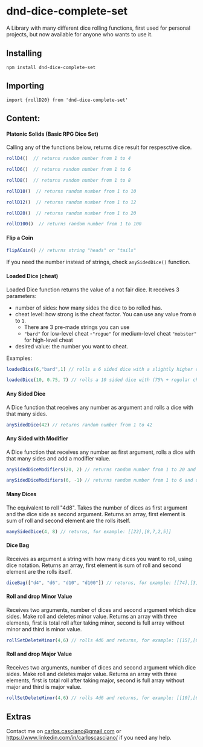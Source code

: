 # dnd-dice-complete-set

A Library with many different dice rolling functions, first used for personal projects, but now available for anyone who wants to use it.

## Installing
  
`npm install dnd-dice-complete-set`

## Importing

`import {rollD20} from 'dnd-dice-complete-set'`

## Content:

#### Platonic Solids (Basic RPG Dice Set)
  
Calling any of the functions below, returns dice result for respesctive dice.

```javascript
rollD4()  // returns random number from 1 to 4  
```
```javascript
rollD6()  // returns random number from 1 to 6  
```
```javascript
rollD8()  // returns random number from 1 to 8  
```
```javascript
rollD10()  // returns random number from 1 to 10 
```
```javascript
rollD12()  // returns random number from 1 to 12  
```
```javascript
rollD20()  // returns random number from 1 to 20  
```
```javascript
rollD100()  // returns random number from 1 to 100  
```

  
#### Flip a Coin  
  
```javascript 
flipACoin() // returns string "heads" or "tails"
```

If you need the number instead of strings, check `anySidedDice()` function.
  
#### Loaded Dice (cheat)

Loaded Dice function returns the value of a not fair dice. It receives 3 parameters:  

* number of sides: how many sides the dice to bo rolled has.  
* cheat level: how strong is the cheat factor. You can use any value from ```0``` to ```1```.
  * There are 3 pre-made strings you can use
  - ```"bard"``` for low-level cheat
  -```"rogue"``` for medium-level cheat
  ```"mobster"``` for high-level cheat  
* desired value: the number you want to cheat.

Examples: 
```javascript
loadedDice(6,"bard",1) // rolls a 6 sided dice with a slightly higher chance of getting 1 as result.

loadedDice(10, 0.75, 7) // rolls a 10 sided dice with (75% + regular chance) of getting a 7. regular chance depends on dice size.

```
#### Any Sided Dice

A Dice function that receives any number as argument and rolls a dice with that many sides.

```javascript 
anySidedDice(42) // returns random number from 1 to 42  
```  
  
#### Any Sided with Modifier

A Dice function that receives any number as first argument, rolls a dice with that many sides and add a modifier value.

```javascript 
anySidedDiceModifiers(20, 2) // returns random number from 1 to 20 and sums 2  

anySidedDiceModifiers(6, -1) // returns random number from 1 to 6 and detracts 1  
``` 

#### Many Dices

The equivalent to roll "4d8". Takes the number of dices as first argument and the dice side as second argument.
Returns an array, first element is sum of roll and second element are the rolls itself.

```javascript 
manySidedDice(4, 8) // returns, for example: [[22],[8,7,2,5]]

``` 

#### Dice Bag

Receives as argument a string with how many dices you want to roll, using dice notation.
Returns an array, first element is sum of roll and second element are the rolls itself.

```javascript 
diceBag(["d4", "d6", "d10", "d100"]) // returns, for example: [[74],[3,6,10,55]]

``` 

#### Roll and drop Minor Value
  
Receives two arguments, number of dices and second argument which dice sides. Make roll and deletes minor value.
Returns an array with three elements, first is total roll after taking minor, second is full array without minor and third is minor value.

```javascript 
rollSetDeleteMinor(4,6) // rolls 4d6 and returns, for example: [[15],[6,6,3],[1]]

``` 

#### Roll and drop Major Value

Receives two arguments, number of dices and second argument which dice sides. Make roll and deletes major value.
Returns an array with three elements, first is total roll after taking major, second is full array without major and third is major value.

```javascript 
rollSetDeleteMinor(4,6) // rolls 4d6 and returns, for example: [[10],[6,3,1],[6]]

``` 


## Extras

Contact me on carlos.casciano@gmail.com or https://www.linkedin.com/in/carloscasciano/ if you need any help.